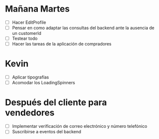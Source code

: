 # Mañana Martes
+ [ ] Hacer EditProfile
+ [ ] Pensar en como adaptar las consultas del backend ante la ausencia de un customerId
+ [ ] Testear todo
+ [ ] Hacer las tareas de la aplicación de compradores

# Kevin
+ [ ] Aplicar tipografías
+ [ ] Acomodar los LoadingSpinners

# Después del cliente para vendedores
+ [ ] Implementar verificación de correo electrónico y número telefónico
+ [ ] Suscribirse a eventos del backend
